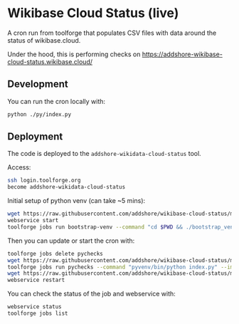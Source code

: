 # Wikibase Cloud Status (live)

A cron run from toolforge that populates CSV files with data around the status of wikibase.cloud.

Under the hood, this is performing checks on https://addshore-wikibase-cloud-status.wikibase.cloud/

## Development

You can run the cron locally with:

```sh
python ./py/index.py 
```

## Deployment

The code is deployed to the `addshore-wikidata-cloud-status` tool.

Access:

```sh
ssh login.toolforge.org
become addshore-wikidata-cloud-status
```

Initial setup of python venv (can take ~5 mins):

```sh
wget https://raw.githubusercontent.com/addshore/wikibase-cloud-status/main/.lighttpd.conf -O .lighttpd.conf
webservice start
toolforge jobs run bootstrap-venv --command "cd $PWD && ./bootstrap_venv.sh" --image python3.11 --wait
```

Then you can update or start the cron with:

```sh
toolforge jobs delete pychecks
wget https://raw.githubusercontent.com/addshore/wikibase-cloud-status/main/py/index.py -O index.py
toolforge jobs run pychecks --command "pyvenv/bin/python index.py" --image python3.11 --continuous
wget https://raw.githubusercontent.com/addshore/wikibase-cloud-status/main/.lighttpd.conf -O .lighttpd.conf
webservice restart
```

You can check the status of the job and webservice with:

```sh
webservice status
toolforge jobs list
```
